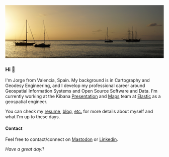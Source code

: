 <img src="https://github.com/jsanz/jsanz/raw/main/1500x500.jpeg"/>

### Hi 👋

I'm Jorge from Valencia, Spain. My background is in Cartography and Geodesy Engineering, and I develop my professional career around Geospatial Information Systems and Open Source Software and Data. I'm currently working at the Kibana [Presentation](https://www.elastic.co/kibana/kibana-dashboard) and [Maps](https://www.elastic.co/es/maps) team at [Elastic](https://www.elastic.co/) as a geospatial engineer.

You can check my [resume](https://jorgesanz.net/resume/), [blog](https://jorgesanz.net/posts/),  [etc.](https://jorgesanz.net/links/) for more details about myself and what I'm up to these days.

#### Contact

Feel free to contact/connect on [Mastodon](https://mapstodon.space/@jorgesanz) or [Linkedin](http://www.linkedin.com/in/jsanz).

_Have a great day!!_
